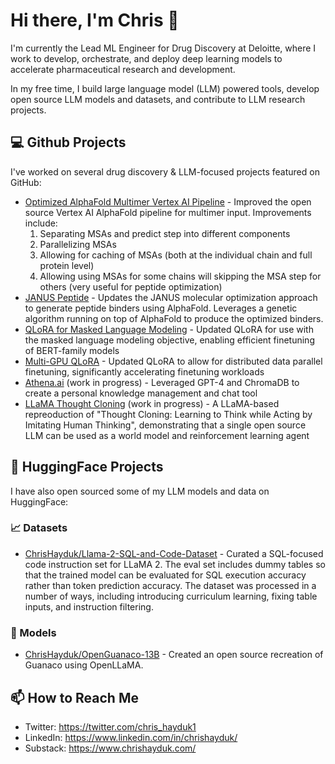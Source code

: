 # Hi there, I'm Chris 👋

I'm currently the Lead ML Engineer for Drug Discovery at Deloitte, where I work to develop, orchestrate, and deploy deep learning models to accelerate pharmaceutical research and development.

In my free time, I build large language model (LLM) powered tools, develop open source LLM models and datasets, and contribute to LLM research projects.

## 💻 Github Projects 

I've worked on several drug discovery & LLM-focused projects featured on GitHub:

- [Optimized AlphaFold Multimer Vertex AI Pipeline](https://github.com/ChrisHayduk/Optimized-AlphaFold-Multimer-Vertex-AI-Pipeline) - Improved the open source Vertex AI AlphaFold pipeline for multimer input. Improvements include:
  1. Separating MSAs and predict step into different components
  2. Parallelizing MSAs
  3. Allowing for caching of MSAs (both at the individual chain and full protein level)
  4. Allowing using MSAs for some chains will skipping the MSA step for others (very useful for peptide optimization)
- [JANUS Peptide](https://github.com/ChrisHayduk/JANUS-Peptide) - Updates the JANUS molecular optimization approach to generate peptide binders using AlphaFold. Leverages a genetic algorithm running on top of AlphaFold to produce the optimized binders.
- [QLoRA for Masked Language Modeling](https://github.com/ChrisHayduk/QLoRA-for-MLM) - Updated QLoRA for use with the masked language modeling objective, enabling efficient finetuning of BERT-family models
- [Multi-GPU QLoRA](https://github.com/ChrisHayduk/qlora-multi-gpu) - Updated QLoRA to allow for distributed data parallel finetuning, significantly accelerating finetuning workloads
- [Athena.ai](https://github.com/ChrisHayduk/athena.ai) (work in progress) - Leveraged GPT-4 and ChromaDB to create a personal knowledge management and chat tool
- [LLaMA Thought Cloning](https://github.com/ChrisHayduk/Llama-Thought-Cloning) (work in progress) - A LLaMA-based repreoduction of "Thought Cloning: Learning to Think while Acting by Imitating Human Thinking", demonstrating that a single open source LLM can be used as a world model and reinforcement learning agent

## 🤗 HuggingFace Projects 

I have also open sourced some of my LLM models and data on HuggingFace: 

### 📈 Datasets

- [ChrisHayduk/Llama-2-SQL-and-Code-Dataset](https://huggingface.co/datasets/ChrisHayduk/Llama-2-SQL-and-Code-Dataset) - Curated a SQL-focused code instruction set for LLaMA 2. The eval set includes dummy tables so that the trained model can be evaluated for SQL execution accuracy rather than token prediction accuracy. The dataset was processed in a number of ways, including introducing curriculum learning, fixing table inputs, and instruction filtering.

### 🚀 Models

- [ChrisHayduk/OpenGuanaco-13B](https://huggingface.co/ChrisHayduk/OpenGuanaco-13B) - Created an open source recreation of Guanaco using OpenLLaMA.

## 📫 How to Reach Me

* Twitter: https://twitter.com/chris_hayduk1
* LinkedIn: https://www.linkedin.com/in/chrishayduk/
* Substack: https://www.chrishayduk.com/

<!--
**ChrisHayduk/ChrisHayduk** is a ✨ _special_ ✨ repository because its `README.md` (this file) appears on your GitHub profile.

Here are some ideas to get you started:

- 🔭 I’m currently working on ...
- 🌱 I’m currently learning ...
- 👯 I’m looking to collaborate on ...
- 🤔 I’m looking for help with ...
- 💬 Ask me about ...
- 
- 😄 Pronouns: ...
- ⚡ Fun fact: ...
-->
